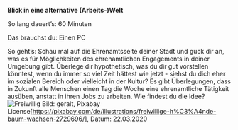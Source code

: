 **Blick in eine alternative (Arbeits-)Welt**

So lang dauert’s: 60 Minuten

Das brauchst du: Einen PC

So geht’s: Schau mal auf die Ehrenamtsseite deiner Stadt und guck dir an, was es für Möglichkeiten des ehrenamtlichen Engagements in deiner Umgebung gibt. 
Überlege dir hypothetisch, was du dir gut vorstellen könntest, wenn du immer so viel Zeit hättest wie jetzt - siehst du dich eher im sozialen Bereich oder vielleicht in der Kultur?
Es gibt Überlegungen, dass in Zukunft alle Menschen einen Tag die Woche eine ehrenamtliche Tätigkeit ausüben, anstatt in ihren Jobs zu arbeiten. Wie findest du die Idee?
![Freiwillig](https://cdn.pixabay.com/photo/2017/09/08/18/46/volunteers-2729696_1280.png)
Bild: geralt, Pixabay License[https://pixabay.com/de/illustrations/freiwillige-h%C3%A4nde-baum-wachsen-2729696/], Datum: 22.03.2020

